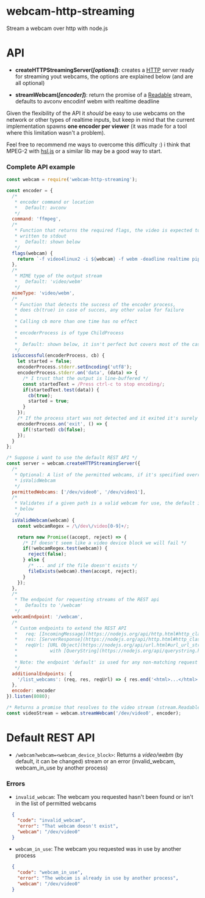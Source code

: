 # webcam-http-streaming
Stream a webcam over http with node.js

# API

* **createHTTPStreamingServer(_[options]_)**: creates a [HTTP](https://nodejs.org/api/http.html#http_class_http_server)
  server ready for streaming yout webcams, the options are explained below
  (and are all optional)

* **streamWebcam(_[encoder]_)**: return the promise of a [Readable](https://nodejs.org/api/stream.html#stream_class_stream_readable)
  stream, defaults to avconv encodinf webm with realtime deadline

Given the flexibility of the API it _should_ be easy to use webcams on the
network or other types of realtime inputs, but keep in mind that the current
implementation spawns **one encoder per viewer** (it was made for a tool where
this limitation wasn't a problem).

Feel free to recommend me ways to overcome this difficulty :) i think that
MPEG-2 with [hsl.js](https://github.com/dailymotion/hls.js) or a similar lib may
be a good way to start.

### Complete API example
```js
const webcam = require('webcam-http-streaming');

const encoder = {
  /*
   * encoder command or location
   *   Default: avconv
   */
  command: 'ffmpeg',
  /*
   * Function that returns the required flags, the video is expected to be
   * written to stdout
   *   Default: shown below
   */
  flags(webcam) {
    return `-f video4linux2 -i ${webcam} -f webm -deadline realtime pipe:1`;
  },
  /*
   * MIME type of the output stream
   *   Default: 'video/webm'
   */
  mimeType: 'video/webm',
  /*
   * Function that detects the success of the encoder process,
   * does cb(true) in case of succes, any other value for failure
   *
   * Calling cb more than one time has no effect
   *
   * encoderProcess is of type ChildProcess
   *
   *  Default: shown below, it isn't perfect but covers most of the cases
   */
  isSuccessful(encoderProcess, cb) {
    let started = false;
    encoderProcess.stderr.setEncoding('utf8');
    encoderProcess.stderr.on('data', (data) => {
      /* I trust that the output is line-buffered */
      const startedText = /Press ctrl-c to stop encoding/;
      if(startedText.test(data)) {
        cb(true);
        started = true;
      }
    });
    /* If the process start was not detected and it exited it's surely a failure */
    encoderProcess.on('exit', () => {
      if(!started) cb(false);
    });
  }
};

/* Suppose i want to use the default REST API */
const server = webcam.createHTTPStreamingServer({
  /*
   * Optional: A list of the permitted webcams, if it's specified overrides
   * isValidWebcam
   */
  permittedWebcams: ['/dev/video0', '/dev/video1'],
  /*
   * Validates if a given path is a valid webcam for use, the default is shown
   * below
   */
  isValidWebcam(webcam) {
    const webcamRegex = /\/dev\/video[0-9]+/;

    return new Promise((accept, reject) => {
      /* If doesn't seem like a video device block we will fail */
      if(!webcamRegex.test(webcam)) {
        reject(false);
      } else {
        /* ... and if the file doesn't exists */
        fileExists(webcam).then(accept, reject);
      }
    });
  },
  /*
   * The endpoint for requesting streams of the REST api
   *   Defaults to '/webcam'
   */
  webcamEndpoint: '/webcam',
  /*
   * Custom endpoints to extend the REST API
   *   req: [IncomingMessage](https://nodejs.org/api/http.html#http_class_http_incomingmessage)
   *   res: [ServerResponse](https://nodejs.org/api/http.html#http_class_http_serverresponse)
   *   reqUrl: [URL Object](https://nodejs.org/api/url.html#url_url_strings_and_url_objects)
   *            with [QueryString](https://nodejs.org/api/querystring.html#querystring_querystring_parse_str_sep_eq_options)
   *
   * Note: the endpoint 'default' is used for any non-matching request
   */
  additionalEndpoints: {
    '/list_webcams': (req, res, reqUrl) => { res.end('<html>...</html>'); }
  },
  encoder: encoder
}).listen(8080);

/* Returns a promise that resolves to the video stream (stream.Readable) */
const videoStream = webcam.streamWebcam('/dev/video0', encoder);
```

# Default REST API

* `/webcam?webcam=<webcam_device_block>`: Returns a _video/webm_ (by default, it
   can be changed) stream or an error (invalid_webcam, webcam_in_use by another
   process)

### Errors

* `invalid_webcam`: The webcam you requested hasn't been found or isn't in the
  list of permitted webcams
```json
  {
    "code": "invalid_webcam",
    "error": "That webcam doesn't exist",
    "webcam": "/dev/video0"
  }
```

* `webcam_in_use`: The webcam you requested was in use by another process
```json
  {
    "code": "webcam_in_use",
    "error": "The webcam is already in use by another process",
    "webcam": "/dev/video0"
  }
```
